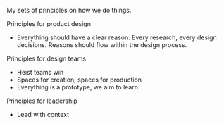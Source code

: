 My sets of principles on how we do things.

Principles for product design

- Everything should have a clear reason. Every research, every design decisions. Reasons should flow within the design process.

Principles for design teams

- Heist teams win
- Spaces for creation, spaces for production
- Everything is a prototype, we aim to learn

Principles for leadership
 
- Lead with context